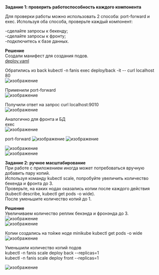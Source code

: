 **Задание 1: проверить работоспособность каждого компонента**   
    
Для проверки работы можно использовать 2 способа: port-forward и exec. Используя оба способа, проверьте каждый компонент:    
    
-сделайте запросы к бекенду;    
-сделайте запросы к фронту;    
-подключитесь к базе данных.    
           
**Решение**   
Создали манифест для создания подов.   
[deploy.yaml](https://github.com/FanisIbragimov/devops-netology/blob/main/deploy.yaml)   
    
Обратились из back
kubectl -n fanis exec deploy/back -it -- curl localhost 80    
![изображение](https://user-images.githubusercontent.com/87299405/177942595-77b39930-6a8b-44a1-8e42-1a4516543524.png)    
      
Применили port-forward    
![изображение](https://user-images.githubusercontent.com/87299405/177942816-06840937-ffcb-48f1-8b2e-5ac1aeb370d6.png)     
     
Получили ответ на запрос curl localhost:9010    
![изображение](https://user-images.githubusercontent.com/87299405/177942989-9ccee416-2302-4bfb-b860-6af4d8ab0630.png)    
     
Аналогично для фронта и БД    
exec   
![изображение](https://user-images.githubusercontent.com/87299405/177948645-7dd480c9-9fe2-41a2-984e-0d9932c1b494.png)
     
port-forward
![изображение](https://user-images.githubusercontent.com/87299405/177948021-9883f144-9ffd-4aa6-8a0c-24a64dfec8b8.png)
![изображение](https://user-images.githubusercontent.com/87299405/177947020-ace0c8ef-3637-4064-9397-a767a58ec014.png)    
     
![изображение](https://user-images.githubusercontent.com/87299405/177947362-8ce3fe9a-5e83-42ad-914a-98d55e02bd8b.png)    
![изображение](https://user-images.githubusercontent.com/87299405/177947486-d7c2e371-2935-4c41-b159-c9600764806c.png)    

**Задание 2: ручное масштабирование**   
При работе с приложением иногда может потребоваться вручную добавить пару копий.    
Используя команду kubectl scale, попробуйте увеличить количество бекенда и фронта до 3.     
Проверьте, на каких нодах оказались копии после каждого действия (kubectl describe, kubectl get pods -o wide).     
После уменьшите количество копий до 1.    

**Решение**   
Увеличиваем количество реплик бекэнда и фронэнда до 3.   
![изображение](https://user-images.githubusercontent.com/87299405/177953217-8bb44d4c-2022-4b94-bad5-cd365bc322c5.png)    
![изображение](https://user-images.githubusercontent.com/87299405/177953341-87fbf004-429b-4b05-b58e-58c82d28f4d1.png)
    
Копии создались на тойже ноде minikube  kubectl get pods -o wide
![изображение](https://user-images.githubusercontent.com/87299405/177954221-efccc4b1-bb7b-48a5-afb3-ec3a14c93765.png)
    
    
Уменьшили количество копий подов   
kubectl -n fanis scale deploy back --replicas=1    
kubectl -n fanis scale deploy front --replicas=1


![изображение](https://user-images.githubusercontent.com/87299405/177954648-6c83f9cb-de62-4d4c-b327-eb3e4e1d2ae2.png)

